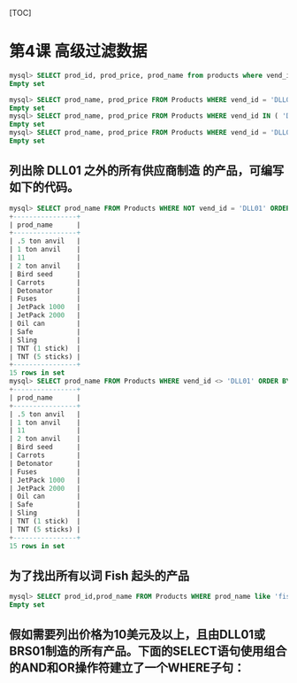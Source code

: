 [TOC]



# 第4课 高级过滤数据

```sql
mysql> SELECT prod_id, prod_price, prod_name from products where vend_id = 'DLL01' AND prod_price <= 4;
Empty set

mysql> SELECT prod_name, prod_price FROM Products WHERE vend_id = 'DLL01' OR vend_id = 'BRS01';
Empty set
mysql> SELECT prod_name, prod_price FROM Products WHERE vend_id IN ( 'DLL01', 'BRS01' ) ORDER BY prod_name; 
Empty set
mysql> SELECT prod_name, prod_price FROM Products WHERE vend_id = 'DLL01' OR vend_id = 'BRS01' ORDER BY prod_name;
Empty set
```

## 列出除 DLL01 之外的所有供应商制造 的产品，可编写如下的代码。

```sql
mysql> SELECT prod_name FROM Products WHERE NOT vend_id = 'DLL01' ORDER BY prod_name;
+----------------+
| prod_name      |
+----------------+
| .5 ton anvil   |
| 1 ton anvil    |
| 11             |
| 2 ton anvil    |
| Bird seed      |
| Carrots        |
| Detonator      |
| Fuses          |
| JetPack 1000   |
| JetPack 2000   |
| Oil can        |
| Safe           |
| Sling          |
| TNT (1 stick)  |
| TNT (5 sticks) |
+----------------+
15 rows in set
mysql> SELECT prod_name FROM Products WHERE vend_id <> 'DLL01' ORDER BY prod_name;
+----------------+
| prod_name      |
+----------------+
| .5 ton anvil   |
| 1 ton anvil    |
| 11             |
| 2 ton anvil    |
| Bird seed      |
| Carrots        |
| Detonator      |
| Fuses          |
| JetPack 1000   |
| JetPack 2000   |
| Oil can        |
| Safe           |
| Sling          |
| TNT (1 stick)  |
| TNT (5 sticks) |
+----------------+
15 rows in set
```

## 为了找出所有以词 Fish 起头的产品

```sql
mysql> SELECT prod_id,prod_name FROM Products WHERE prod_name like 'fish%';
Empty set
```

## 假如需要列出价格为10美元及以上，且由DLL01或BRS01制造的所有产品。下面的SELECT语句使用组合的AND和OR操作符建立了一个WHERE子句：





























































